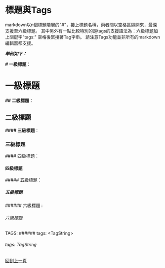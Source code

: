 # 標題與Tags

markdown以n個標題階層的"#"，接上標題名稱，兩者間以空格區隔開來，最深支援至六級標題。
其中另外有一點比較特別的是tags的支援語法為：六級標題加上關鍵字"tags:" 空格後緊接著Tag字串。 請注意Tags功能並非所有的markdown編輯器都支援。

***舉例如下：***

**\# 一級標題**：

# 一級標題



**\## 二級標題**：

## 二級標題



**\#### 三級標題**：

### 三級標題

\#### 四級標題：

#### 四級標題

\##### 五級標題：

##### 五級標題

\###### 六級標題 :

###### 六級標題



TAGS: \###### tags: \<TagString>

###### tags: TagString



[回到上一頁](markdown.md)